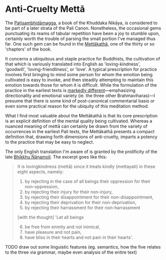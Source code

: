 # Anti-Cruelty Mettā

The [Paṭisambhidāmagga](https://en.wikipedia.org/wiki/Pa%E1%B9%ADisambhid%C4%81magga), a book of the Khuddaka Nikāya, is considered to be part of a later strata of the Pali Canon. Nonetheless, the occasional gems punctuating its reams of tabular repetition have been a joy to stumble upon, certainly worth the trouble of parsing the small portion I've managed thus far. One such gem can be found in the [Mettākathā](https://suttacentral.net/ps2.4/), one of the thirty or so 'chapters' of the book.

It concerns a ubiquitous and staple practice for Buddhists, the cultivation of that which is variously translated into English as 'loving-kindness', 'goodwill', 'loving-friendliness', or 'love'. A typical prescription for practice involves first bringing to mind some person for whom the emotion being cultivated is easy to invoke, and then steadily attempting to maintain this emotion towards those for whom it is difficult. While the formulation of the practice in the earliest texts is [markedly different](https://suttacentral.net/dn13/en/sujato#dn13:76.1)—emphasizing directionality and emotional variety (ie. the three other Brahmaviharas)—I presume that there is some kind of post-canonical commentarial basis or even some practical reason for the ubiquity of this meditation method.

What I find most valuable about the Mettākathā is that its core prescription is an explicit definition of the mental quality being cultivated. Whereas a nuanced meaning of mettā can certainly be drawn from the variety of occurrences in the earliest Pali texts, the Mettākathā presents a compact definition that, drawing forth dimensions of anti-cruelty, imparts a potency to the practice that may be easy to neglect.

The only English translation I'm aware of is granted by the prolificity of the late [Bhikkhu Ñāṇamoli](https://en.wikipedia.org/wiki/%C3%91%C4%81%E1%B9%87amoli_Bhikkhu). The excerpt goes like this:

> It is lovingkindness (mettā) since it treats kindly (mettayati) in these eight aspects, namely: 
> 1. by rejecting in the case of all beings their oppression for their non-oppression, 
> 2. by rejecting their injury for their non-injury, 
> 3. by rejecting their disappointment for their non-disappointment,
> 4. by rejecting their deprivation for their non-deprivation, 
> 5. by rejecting their harrassment for their non-harrassment 
>
> [with the thought] 'Let all beings
>
> 6. be free from enmity and not inimical, 
> 7. have pleasure and not pain, 
> 8. have bliss in their hearts and not pain in their hearts'. 

TODO draw out some linguistic features (eg. semantics, how the five relates to the three via grammar, maybe even analysis of the entire text)
